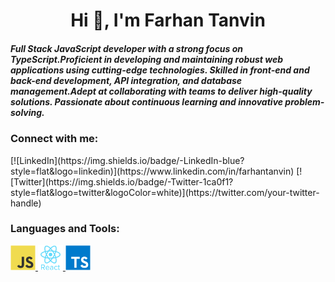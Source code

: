 <!--
**farhantanvin/farhantanvin** is a ✨ _special_ ✨ repository because its `README.md` (this file) appears on your GitHub profile.

Here are some ideas to get you started:

- 🔭 I’m currently working on ...
- 🌱 I’m currently learning ...
- 👯 I’m looking to collaborate on ...
- 🤔 I’m looking for help with ...
- 💬 Ask me about ...
- 📫 How to reach me: ...
- 😄 Pronouns: ...
- ⚡ Fun fact: ...
-->
<h1 align="center">Hi 👋, I'm Farhan Tanvin</h1>
<h5>Full Stack JavaScript developer with a strong focus on TypeScript.Proficient in developing and maintaining robust web applications using cutting-edge technologies. Skilled in front-end and back-end development, API integration, and database management.Adept at collaborating with teams to deliver high-quality solutions. Passionate about continuous learning and innovative problem-solving.</h5>

<h3 align="left">Connect with me:</h3>
[![LinkedIn](https://img.shields.io/badge/-LinkedIn-blue?style=flat&logo=linkedin)](https://www.linkedin.com/in/farhantanvin)
[![Twitter](https://img.shields.io/badge/-Twitter-1ca0f1?style=flat&logo=twitter&logoColor=white)](https://twitter.com/your-twitter-handle)
<p align="left">
</p>

<h3 align="left">Languages and Tools:</h3>
<p align="left"> <a href="https://developer.mozilla.org/en-US/docs/Web/JavaScript" target="_blank" rel="noreferrer"> <img src="https://raw.githubusercontent.com/devicons/devicon/master/icons/javascript/javascript-original.svg" alt="javascript" width="40" height="40"/> </a> <a href="https://reactjs.org/" target="_blank" rel="noreferrer"> <img src="https://raw.githubusercontent.com/devicons/devicon/master/icons/react/react-original-wordmark.svg" alt="react" width="40" height="40"/> </a> <a href="https://www.typescriptlang.org/" target="_blank" rel="noreferrer"> <img src="https://raw.githubusercontent.com/devicons/devicon/master/icons/typescript/typescript-original.svg" alt="typescript" width="40" height="40"/> </a> </p>


